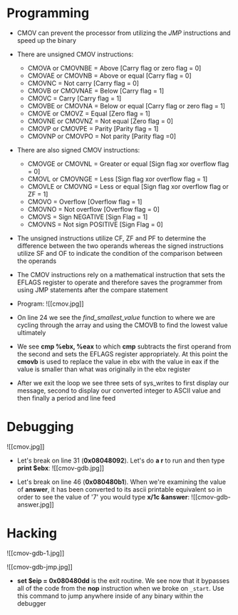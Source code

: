 # Programming
- CMOV can prevent the processor from utilizing the *JMP* instructions and speed up the binary

- There are unsigned CMOV instructions:
	- CMOVA or CMOVNBE = Above \[Carry flag or zero flag = 0]
	- CMOVAE or CMOVNB = Above or equal \[Carry flag = 0]
	- CMOVNC = Not carry \[Carry flag = 0]
	- CMOVB or CMOVNAE = Below \[Carry flag = 1]
	- CMOVC = Carry \[Carry flag = 1]
	- CMOVBE or CMOVNA = Below or equal \[Carry flag or zero flag = 1]
	- CMOVE or CMOVZ = Equal \[Zero flag = 1]
	- CMOVNE or CMOVNZ = Not equal \[Zero flag = 0]
	- CMOVP or CMOVPE = Parity \[Parity flag = 1]
	- CMOVNP or CMOVPO = Not parity \[Parity flag =0]

- There are also signed CMOV instructions: 
	- CMOVGE or CMOVNL = Greater or equal \[Sign flag xor overflow flag = 0]
	- CMOVL or CMOVNGE = Less \[Sign flag xor overflow flag = 1]
	- CMOVLE or CMOVNG = Less or equal \[Sign flag xor overflow flag or ZF = 1]
	- CMOVO = Overflow \[Overflow flag = 1]
	- CMOVNO = Not overflow \[Overflow flag = 0]
	- CMOVS = Sign NEGATIVE \[Sign Flag = 1]
	- CMOVNS = Not sign POSITIVE \[Sign Flag = 0]

- The unsigned instructions utilize CF, ZF and PF to determine the difference between the two operands whereas the signed instructions utilize SF and OF to indicate the condition of the comparison between the operands
- The CMOV instructions rely on a mathematical instruction that sets the EFLAGS register to operate and therefore saves the programmer from using JMP statements after the compare statement

- Program:
![[cmov.jpg]]
- On line 24 we see the *find_smallest_value* function to where we are cycling through the array and using the CMOVB to find the lowest value ultimately
- We see **cmp %ebx, %eax** to which **cmp** subtracts the first operand from the second and sets the EFLAGS register appropriately. At this point the **cmovb** is used to replace the value in ebx with the value in eax if the value is smaller than what was originally in the ebx register
- After we exit the loop we see three sets of sys_writes to first display our message, second to display our converted integer to ASCII value and then finally a period and line feed

# Debugging
![[cmov.jpg]]

- Let's break on line 31 (**0x08048092**). Let's do **a r** to run and then type **print $ebx**:
![[cmov-gdb.jpg]]

- Let's break on line 46 (**0x080480b1**). When we're examining the value of **answer**, it has been converted to its ascii printable equivalent so in order to see the value of '7' you would type **x/1c &answer**:
![[cmov-gdb-answer.jpg]]

# Hacking
![[cmov-gdb-1.jpg]]

![[cmov-gdb-jmp.jpg]]
- **set $eip = 0x080480dd** is the exit routine. We see now that it bypasses all of the code from the **nop** instruction when we broke on `_start`. Use this command to jump anywhere inside of any binary within the debugger